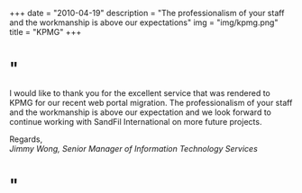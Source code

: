 +++
date = "2010-04-19"
description = "The professionalism of your staff and the workmanship is above our expectations"
img = "img/kpmg.png"
title = "KPMG"
+++

# "

I would like to thank you for the excellent service that was rendered to KPMG for our recent web portal migration. The professionalism of your staff and the workmanship is above our expectation and we look forward to continue working with SandFil International on more future projects.

Regards,  
<em>Jimmy Wong, Senior Manager of Information Technology Services</em>

# "
